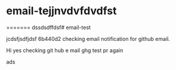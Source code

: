 
# email-tejjnvdvfdvdfst
=======
dssdsdffdsf# email-test


jcdsfjsdfjdsf
6b440d2
checking email notification for github email.

Hi yes
checking git hub e
mail 
ghg
test pr again

ads
